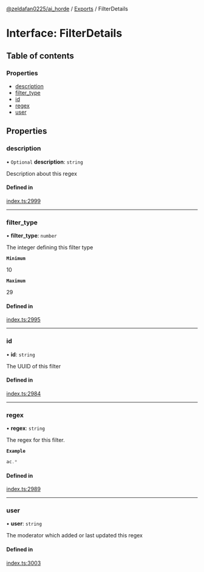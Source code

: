 [@zeldafan0225/ai_horde](../README.md) / [Exports](../modules.md) / FilterDetails

# Interface: FilterDetails

## Table of contents

### Properties

- [description](FilterDetails.md#description)
- [filter\_type](FilterDetails.md#filter_type)
- [id](FilterDetails.md#id)
- [regex](FilterDetails.md#regex)
- [user](FilterDetails.md#user)

## Properties

### description

• `Optional` **description**: `string`

Description about this regex

#### Defined in

[index.ts:2999](https://github.com/ZeldaFan0225/ai_horde/blob/f6fd59f/index.ts#L2999)

___

### filter\_type

• **filter\_type**: `number`

The integer defining this filter type

**`Minimum`**

10

**`Maximum`**

29

#### Defined in

[index.ts:2995](https://github.com/ZeldaFan0225/ai_horde/blob/f6fd59f/index.ts#L2995)

___

### id

• **id**: `string`

The UUID of this filter

#### Defined in

[index.ts:2984](https://github.com/ZeldaFan0225/ai_horde/blob/f6fd59f/index.ts#L2984)

___

### regex

• **regex**: `string`

The regex for this filter.

**`Example`**

```ts
ac.*
```

#### Defined in

[index.ts:2989](https://github.com/ZeldaFan0225/ai_horde/blob/f6fd59f/index.ts#L2989)

___

### user

• **user**: `string`

The moderator which added or last updated this regex

#### Defined in

[index.ts:3003](https://github.com/ZeldaFan0225/ai_horde/blob/f6fd59f/index.ts#L3003)
